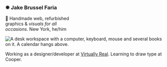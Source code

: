 ### ✹ Jake Brussel Faria

🌱
Handmade web, refurbished\
graphics & *visuals for all\
occasions*. New York, he/him

![A desk workspace with a computer, keyboard, mouse and several books on it. A calendar hangs above.](https://jakebf.com/assets/Workspace@2x.jpg 'My workspace')

Working as a designer/developer at [Virtually Real](https://www.virtuallyreal.nyc/). Learning to draw type at Cooper.
 

